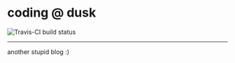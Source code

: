 # coding @ dusk

![Travis-CI build status](https://travis-ci.org/alycejenni/alycejenni.github.io.svg?branch=master)

---

another stupid blog :)
